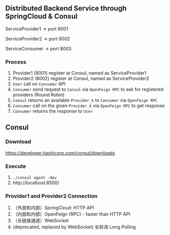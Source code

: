 ## Distributed Backend Service through SpringCloud & Consul
ServiceProvider1 -> port 8001

ServiceProvider2 -> port 8002

ServiceConsumer -> port 8003


### Process
1. Provider1 (8001) register at Consul, named as ServiceProvider1
2. Provider2 (8002) register at Consul, named as ServiceProvider2
3. `User` call on `Consumer` API
4. `Consumer` send request to `Consul` via `OpenFeign RPC` to ask for registered providers (Round Robin)
5. `Consul` returns an available `Provider_k` to `Consumer` via `OpenFeign RPC` 
6. `Consumer` call on the given `Provider_k` via `OpenFeign RPC` to get response
7. `Consumer` returns the response to `User`

## Consul
### Download
https://developer.hashicorp.com/consul/downloads
### Execute
1. `./consul agent -dev`
2. http://localhost:8500/ 

### Provider1 and Provider2 Connection
1. （外部和内部）SpringCloud: HTTP API  
2. （内部和内部）OpenFeign (RPC) - faster than HTTP API
3. （长链接通道）WebSocket
4. (deprecated, replaced by WebSocket) 长轮询 Long Polling 


